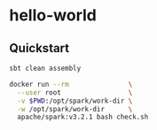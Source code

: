 # hello-world

## Quickstart

```bash
sbt clean assembly

docker run --rm               \
  --user root                 \
  -v $PWD:/opt/spark/work-dir \
  -w /opt/spark/work-dir      \
  apache/spark:v3.2.1 bash check.sh
```
